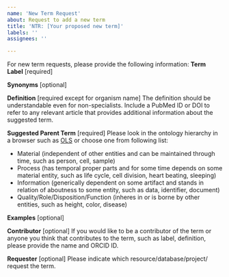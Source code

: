 ```yaml
---
name: 'New Term Request'
about: Request to add a new term
title: 'NTR: [Your proposed new term]'
labels: ''
assignees: ''

---
```


For new term requests, please provide the following information:
**Term Label** [required]

**Synonyms** [optional]

**Definition** [required except for organism name]
The definition should be understandable even for non-specialists. Include a PubMed ID or DOI to refer to any relevant article that provides additional information about the suggested term.

**Suggested Parent Term** [required]
Please look in the ontology hierarchy in a browser such as [OLS](http://www.ebi.ac.uk/ols/ontologies/eupath) or choose one from following list: 
- Material (independent of other entities and can be maintained through time, such as person, cell, sample)
- Process (has temporal proper parts and for some time depends on some material entity, such as life cycle, cell division, heart beating, sleeping)
- Information (generically dependent on some artifact and stands in relation of aboutness to some entity, such as data, identifier, document)
- Quality/Role/Disposition/Function (inheres in or is borne by other entities, such as height, color, disease)

**Examples** [optional]

**Contributor** [optional]
If you would like to be a contributor of the term or anyone you think that contributes to the term, such as label, definition, please provide the name and ORCID ID.

**Requester** [optional]
Please indicate which resource/database/project/ request the term.
